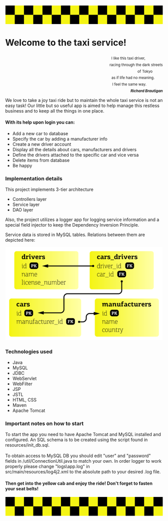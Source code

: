 ![](images/pattern.svg) 
# Welcome to the taxi service!
<div style="text-align: right"><sub>I like this taxi driver,&nbsp&nbsp&nbsp&nbsp&nbsp&nbsp&nbsp&nbsp&nbsp&nbsp&nbsp&nbsp&nbsp&nbsp&nbsp&nbsp&nbsp<br>
racing through the dark streets<br>
of Tokyo&nbsp&nbsp&nbsp&nbsp&nbsp&nbsp&nbsp&nbsp&nbsp&nbsp<br>
as if life had no meaning.&nbsp&nbsp&nbsp&nbsp&nbsp&nbsp&nbsp&nbsp<br>
I feel the same way.&nbsp&nbsp&nbsp&nbsp&nbsp&nbsp&nbsp&nbsp&nbsp&nbsp&nbsp&nbsp&nbsp&nbsp&nbsp&nbsp<br>
<i><b>Richard Brautigan</b></i></sub></div>

We love to take a joy taxi ride but to maintain the whole taxi service is not an 
easy task! Our little but so useful app is aimed to help manage this restless 
business and to keep all the things in one place.

#### With its help upon login you can:

* Add a new car to database
* Specify the car by adding a manufacturer info
* Create a new driver account
* Display all the details about cars, manufacturers and drivers
* Define the drivers attached to the specific car and vice versa
* Delete items from database
* Be happy

### Implementation details

This project implements 3-tier architecture
* Controllers layer
* Service layer
* DAO layer

Also, the project utilizes a logger app for 
logging service information and a
special field injector to keep 
the Dependency Inversion Principle.

Service data is stored in MySQL tables. 
Relations between them are depicted here:

![](images/tables.svg)

### Technologies used

* Java
* MySQL
* JDBC
* WebServlet
* WebFilter
* JSP
* JSTL
* HTML, CSS
* Maven
* Apache Tomcat

### Important notes on how to start

To start the app you need to have Apache Tomcat and MySQL 
installed and configured. An SQL schema is to be created using the
script found in resources/init_db.sql.<br><br>
To obtain access to MySQL DB you should edit "user" and "password" fields in
/util/ConnectionUtil.java to match your own.
In order logger to work properly please change "logs\app.log" in  
src/main/resources/log4j2.xml to the absolute path to your desired .log file.

#### Then get into the yellow cab and enjoy the ride! Don't forget to fasten your seat belts!
![](images/pattern.svg) 